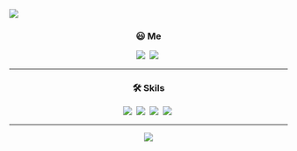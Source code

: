 <img src="https://capsule-render.vercel.app/api?type=waving&color=_custom_gradient=0:BDFFF3,100:56CCF2&height=250&section=header&text=Minsu%20Cho&fontSize=70" />


<h3 align="center">😃 Me</h3>

<p align="center">
<a href="mailto:mfblade2014@gmail.com"><img src="https://img.shields.io/badge/Gmail-EA4335?style=flat-square&logo=Gmail&logoColor=white"/></a>&nbsp 
<a href="https://torte.tistory.com"><img src="https://img.shields.io/badge/Tistory-000000?style=flat-square&logo=Tistory&logoColor=white"/></a>&nbsp 
</p>


--------------------------------------------


<h3 align="center">🛠 Skils</h3>

<p align="center">
<img src="https://img.shields.io/badge/HTML5-E34F26?style=flat-square&logo=HTML5&logoColor=white"/></a>&nbsp 
<img src="https://img.shields.io/badge/CSS3-1572B6?style=flat-square&logo=CSS3&logoColor=white"/></a>&nbsp 
<img src="https://img.shields.io/badge/JavaScript-F7DF1E?style=flat-square&logo=JavaScript&logoColor=white"/></a>&nbsp 
<img src="https://img.shields.io/badge/React-61DAFB?style=flat-square&logo=React&logoColor=white"/></a>&nbsp 
<p/>

--------------------------------------------


<div align="center">
<img src="https://github-readme-stats.vercel.app/api?username=mim-mel&show_icons=true">
</div>
